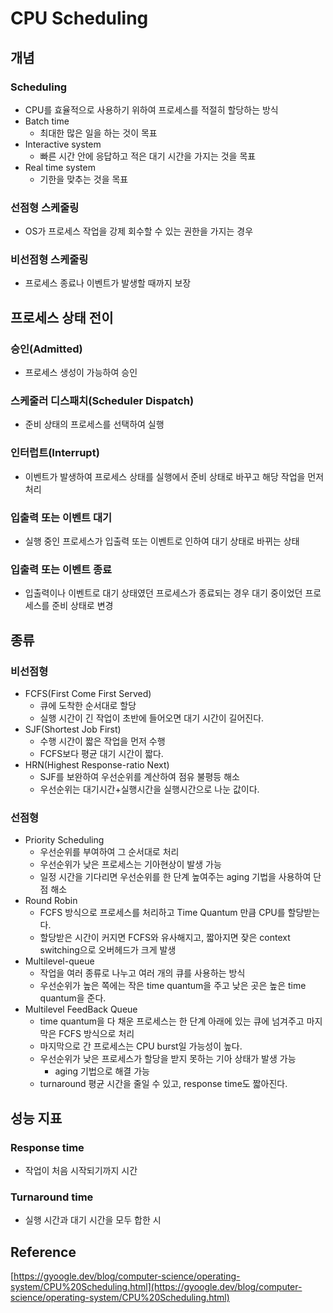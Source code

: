 # CPU Scheduling

## 개념

### Scheduling

- CPU를 효율적으로 사용하기 위하여 프로세스를 적절히 할당하는 방식
- Batch time
    - 최대한 많은 일을 하는 것이 목표
- Interactive system
    - 빠른 시간 안에 응답하고 적은 대기 시간을 가지는 것을 목표
- Real time system
    - 기한을 맞추는 것을 목표

### 선점형 스케줄링

- OS가 프로세스 작업을 강제 회수할 수 있는 권한을 가지는 경우

### 비선점형 스케줄링

- 프로세스 종료나 이벤트가 발생할 때까지 보장

## 프로세스 상태 전이

### 승인(Admitted)

- 프로세스 생성이 가능하여 승인

### 스케줄러 디스패치(Scheduler Dispatch)

- 준비 상태의 프로세스를 선택하여 실행

### 인터럽트(Interrupt)

- 이벤트가 발생하여 프로세스 상태를 실행에서 준비 상태로 바꾸고 해당 작업을 먼저 처리

### 입출력 또는 이벤트 대기

- 실행 중인 프로세스가 입출력 또는 이벤트로 인하여 대기 상태로 바뀌는 상태

### 입출력 또는 이벤트 종료

- 입출력이나 이벤트로 대기 상태였던 프로세스가 종료되는 경우 대기 중이었던 프로세스를 준비 상태로 변경

## 종류

### 비선점형

- FCFS(First Come First Served)
    - 큐에 도착한 순서대로 할당
    - 실행 시간이 긴 작업이 초반에 들어오면 대기 시간이 길어진다.
- SJF(Shortest Job First)
    - 수행 시간이 짧은 작업을 먼저 수행
    - FCFS보다 평균 대기 시간이 짧다.
- HRN(Highest Response-ratio Next)
    - SJF를 보완하여 우선순위를 계산하여 점유 불평등 해소
    - 우선순위는 대기시간+실행시간을 실행시간으로 나눈 값이다.

### 선점형

- Priority Scheduling
    - 우선순위를 부여하여 그 순서대로 처리
    - 우선순위가 낮은 프로세스는 기아현상이 발생 가능
    - 일정 시간을 기다리면 우선순위를 한 단계 높여주는 aging 기법을 사용하여 단점 해소
- Round Robin
    - FCFS 방식으로 프로세스를 처리하고 Time Quantum 만큼 CPU를 할당받는다.
    - 할당받은 시간이 커지면 FCFS와 유사해지고, 짧아지면 잦은 context switching으로 오버헤드가 크게 발생
- Multilevel-queue
    - 작업을 여러 종류로 나누고 여러 개의 큐를 사용하는 방식
    - 우선순위가 높은 쪽에는 작은 time quantum을 주고 낮은 곳은 높은 time quantum을 준다.
- Multilevel FeedBack Queue
    - time quantum을 다 채운 프로세스는 한 단계 아래에 있는 큐에 넘겨주고 마지막은 FCFS 방식으로 처리
    - 마지막으로 간 프로세스는 CPU burst일 가능성이 높다.
    - 우선순위가 낮은 프로세스가 할당을 받지 못하는 기아 상태가 발생 가능
        - aging 기법으로 해결 가능
    - turnaround 평균 시간을 줄일 수 있고, response time도 짧아진다.

## 성능 지표

### Response time

- 작업이 처음 시작되기까지 시간

### Turnaround time

- 실행 시간과 대기 시간을 모두 합한 시

## Reference

[https://gyoogle.dev/blog/computer-science/operating-system/CPU%20Scheduling.html](https://gyoogle.dev/blog/computer-science/operating-system/CPU%20Scheduling.html)